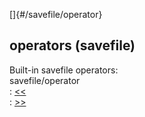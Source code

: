 []{#/savefile/operator}    
## operators (savefile)    
Built-in savefile operators:    
savefile/operator    
:   [\<\<](ref/savefile/operator/%3c%3c)    
:   [\>\>](ref/savefile/operator/%3e%3e)  